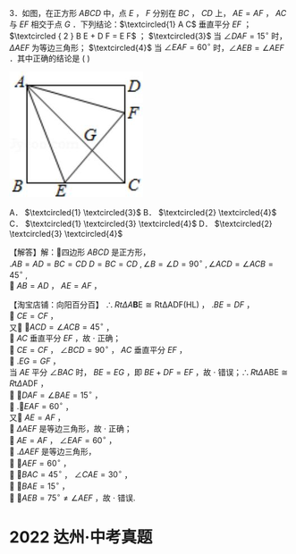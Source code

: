 3．如图，在正方形 $A B C D$ 中，点 $E$ ， $F$ 分别在 $B C$ ， $C D$ 上， $A E = A F$ ， $A C$ 与 $E F$ 相交于点 $G$ ．下列结论：$\textcircled{1} A C$ 垂直平分 $E F$ ； $\textcircled { 2 } B E + D F = E F$ ； $\textcircled{3}$ 当 $\angle D A F = 1 5 ^ { \circ }$ 时， $\Delta A E F$ 为等边三角形； $\textcircled{4}$ 当 $\angle E A F = 6 0 ^ { \circ }$ 时，$\angle A E B = \angle A E F$ ．其中正确的结论是 ( )

![](<../../qs_image_DB/专题1-5_正方形基本型·母题溯源（解析版）_/7b663a9f2ec57048e362f2f580350054c08da2934e2caed3a77fb981eda10c87.jpg>)

A． $\textcircled{1} \textcircled{3}$ B． $\textcircled{2} \textcircled{4}$ C． $\textcircled{1} \textcircled{3} \textcircled{4}$ D． $\textcircled{2} \textcircled{3} \textcircled{4}$

【解答】解：四边形 $A B C D$ 是正方形，  
$. A B = A D = B C = C D$ $D = B C = C D \ , \angle B = \angle D = 9 0 ^ { \circ } \ , \angle A C D = \angle A C B = 4 5 ^ { \circ } \ ,$   
 $A B = A D$ ， $A E = A F$ ，

【淘宝店铺：向阳百分百】 $\therefore R t \Delta A \mathbf { B } \mathrm { { E } \cong R t \Delta A D F ( H L ) }$ ，
$.  B E = D F$ ，  
 $C E = C F$ ，  
又 $\angle A C D = \angle A C B = 4 5 ^ { \circ }$ ，  
 $A C$ 垂直平分 $E F$ ，故 $\cdot$ 正确；  
 $C E = C F$ ， $\angle B C D = 9 0 ^ { \circ }$ ， $A C$ 垂直平分 $E F$ ，  
 $. E G = G F$ ，  
当 $A E$ 平分 $\angle B A C$ 时， $B E = E G$ ，即 $B E + D F = E F$ ，故 $\cdot$ 错误；$\therefore R \mathrm { t } \Delta \mathrm { A B E } \cong R \mathrm { t } \Delta \mathrm { A D F }$ ，  
 $\angle D A F = \angle B A E = 1 5 ^ { \circ }$ ，  
 $. \angle E A F = 6 0 ^ { \circ }$ ，  
又 $A E = A F$ ，  
 $\Delta A E F$ 是等边三角形，故 $\cdot$ 正确；  
 $A E = A F$ ， $\angle E A F = 6 0 ^ { \circ }$ ，  
 $. \Delta A E F$ 是等边三角形，  
 $\angle A E F = 6 0 ^ { \circ }$ ，  
 $\angle B A C = 4 5 ^ { \circ }$ ， $\angle C A E = 3 0 ^ { \circ }$ ，  
 $\angle B A E = 1 5 ^ { \circ }$ ，  
 $\angle A E B = 7 5 ^ { \circ } \neq \angle A E F$ ，故 $\cdot$ 错误.

# 2022 达州·中考真题
